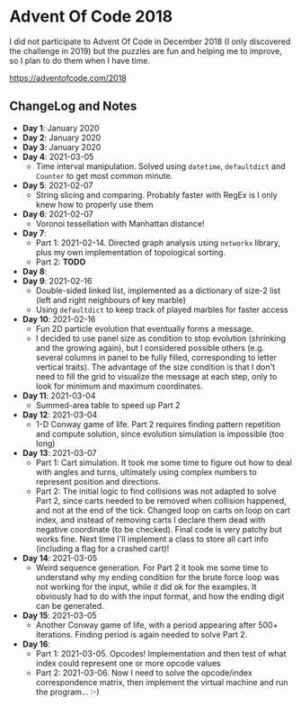 # Advent Of Code 2018

I did not participate to Advent Of Code in December 2018 (I only discovered the challenge in 2019) but the puzzles are fun and helping me to improve, so I plan to do them when I have time.

https://adventofcode.com/2018

## ChangeLog and Notes

* **Day 1**: January 2020
* **Day 2**: January 2020
* **Day 3**: January 2020
* **Day 4**: 2021-03-05
    * Time interval manipulation. Solved using `datetime`, `defaultdict` and `Counter` to get most common minute.
* **Day 5**: 2021-02-07
    * String slicing and comparing. Probably faster with RegEx is I only knew how to properly use them
* **Day 6**: 2021-02-07
    * Voronoi tessellation with Manhattan distance!
* **Day 7**:
    * Part 1: 2021-02-14. Directed graph analysis using `networkx` library, plus my own implementation of topological sorting.
	* Part 2: **TODO**
* **Day 8**:
* **Day 9**: 2021-02-16
    * Double-sided linked list, implemented as a dictionary of size-2 list (left and right neighbours of key marble)
    * Using `defaultdict` to keep track of played marbles for faster access
* **Day 10**: 2021-02-16
    * Fun 2D particle evolution that eventually forms a message. 
    * I decided to use panel size as condition to stop evolution (shrinking and the growing again), but I considered possible others (e.g. several columns in panel to be fully filled, corresponding to letter vertical traits). The advantage of the size condition is that I don't need to fill the grid to visualize the message at each step, only to look for minimum and maximum coordinates.
* **Day 11**: 2021-03-04
    * Summed-area table to speed up Part 2
* **Day 12**: 2021-03-04
    * 1-D Conway game of life. Part 2 requires finding pattern repetition and compute solution, since evolution simulation is impossible (too long)
* **Day 13**: 2021-03-07
    * Part 1: Cart simulation. It took me some time to figure out how to deal with angles and turns, ultimately using complex numbers to represent position and directions.
	* Part 2: The initial logic to find collisions was not adapted to solve Part 2, since carts needed to be removed when collision happened, and not at the end of the tick. Changed loop on carts on loop on cart index, and instead of removing carts I declare them dead with negative coordinate (to be checked). Final code is very patchy but works fine. Next time I'll implement a class to store all cart info (including a flag for a crashed cart)!
* **Day 14**: 2021-03-05
    * Weird sequence generation. For Part 2 it took me some time to understand why my ending condition for the brute force loop was not working for the input, while it did ok for the examples. It obviously had to do with the input format, and how the ending digit can be generated.
* **Day 15**: 2021-03-05
    * Another Conway game of life, with a period appearing after 500+ iterations. Finding period is again needed to solve Part 2.
* **Day 16**:
    * Part 1: 2021-03-05. Opcodes! Implementation and then test of what index could represent one or more opcode values
    * Part 2: 2021-03-06. Now I need to solve the opcode/index correspondence matrix, then implement the virtual machine and run the program... :-)
